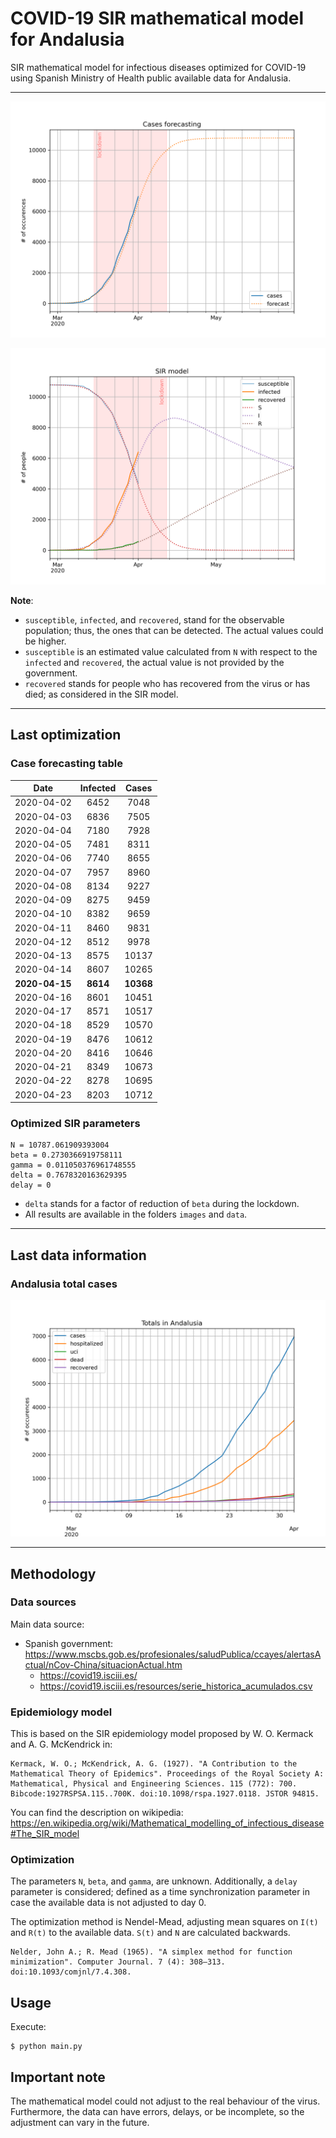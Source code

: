 # COVID-19 SIR mathematical model for Andalusia

SIR mathematical model for infectious diseases optimized for COVID-19 using Spanish Ministry of Health public available data for Andalusia.

-----

![sir-cases](https://github.com/agastalver/sir-covid-19-andalusia/raw/master/images/generated-sir-cases.png "SIR Model Cases")

![sir](https://github.com/agastalver/sir-covid-19-andalusia/raw/master/images/generated-sir.png "SIR Model")

**Note**: 

* `susceptible`, `infected`, and `recovered`, stand for the observable population; thus, the ones that can be detected. The actual values could be higher.
* `susceptible` is an estimated value calculated from `N` with respect to the `infected` and `recovered`, the actual value is not provided by the government.
* `recovered` stands for people who has recovered from the virus or has died; as considered in the SIR model.

-----

## Last optimization

### Case forecasting table

| Date           | Infected  | Cases      |
|:--------------:|:---------:|:----------:|
| 2020-04-02     | 6452      | 7048       |
| 2020-04-03     | 6836      | 7505       |
| 2020-04-04     | 7180      | 7928       |
| 2020-04-05     | 7481      | 8311       |
| 2020-04-06     | 7740      | 8655       |
| 2020-04-07     | 7957      | 8960       |
| 2020-04-08     | 8134      | 9227       |
| 2020-04-09     | 8275      | 9459       |
| 2020-04-10     | 8382      | 9659       |
| 2020-04-11     | 8460      | 9831       |
| 2020-04-12     | 8512      | 9978       |
| 2020-04-13     | 8575      | 10137      |
| 2020-04-14     | 8607      | 10265      |
| **2020-04-15** | **8614**  | **10368**  |
| 2020-04-16     | 8601      | 10451      |
| 2020-04-17     | 8571      | 10517      |
| 2020-04-18     | 8529      | 10570      |
| 2020-04-19     | 8476      | 10612      |
| 2020-04-20     | 8416      | 10646      |
| 2020-04-21     | 8349      | 10673      |
| 2020-04-22     | 8278      | 10695      |
| 2020-04-23     | 8203      | 10712      |

### Optimized SIR parameters

```
N = 10787.061909393004
beta = 0.2730366919758111
gamma = 0.011050376961748555
delta = 0.7678320163629395
delay = 0
```

* `delta` stands for a factor of reduction of `beta` during the lockdown.
* All results are available in the folders `images` and `data`.

-----

## Last data information

### Andalusia total cases

![total](https://github.com/agastalver/sir-covid-19-andalusia/raw/master/images/generated-total.png "Total cases")

-----

## Methodology

### Data sources

Main data source:

* Spanish government: https://www.mscbs.gob.es/profesionales/saludPublica/ccayes/alertasActual/nCov-China/situacionActual.htm
  * https://covid19.isciii.es/
  * https://covid19.isciii.es/resources/serie_historica_acumulados.csv

### Epidemiology model

This is based on the SIR epidemiology model proposed by W. O. Kermack and A. G. McKendrick in:

```
Kermack, W. O.; McKendrick, A. G. (1927). "A Contribution to the Mathematical Theory of Epidemics". Proceedings of the Royal Society A: Mathematical, Physical and Engineering Sciences. 115 (772): 700. Bibcode:1927RSPSA.115..700K. doi:10.1098/rspa.1927.0118. JSTOR 94815.
```

You can find the description on wikipedia: https://en.wikipedia.org/wiki/Mathematical_modelling_of_infectious_disease#The_SIR_model

### Optimization

The parameters `N`, `beta`, and `gamma`, are unknown. Additionally, a `delay` parameter is considered; defined as a time synchronization parameter in case the available data is not adjusted to day 0.

The optimization method is Nendel-Mead, adjusting mean squares on `I(t)` and `R(t)` to the available data. `S(t)` and `N` are calculated backwards.

```
Nelder, John A.; R. Mead (1965). "A simplex method for function minimization". Computer Journal. 7 (4): 308–313. doi:10.1093/comjnl/7.4.308.
```

## Usage

Execute:

```
$ python main.py
```

## Important note

The mathematical model could not adjust to the real behaviour of the virus. Furthermore, the data can have errors, delays, or be incomplete, so the adjustment can vary in the future.
